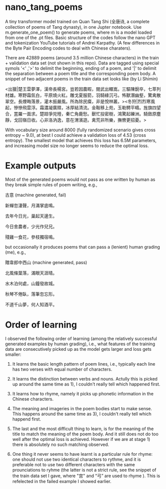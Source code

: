# nano_tang_poems
A tiny transformer model trained on Quan Tang Shi (全唐诗, a complete collection of poems of Tang dynasty),  in one Jupter notebook.
Use m.generate_one_poem() to generate poems, where m is a model loaded from one of the .pt files.
Basic structure of the codes follow the nano GPT and tokenization YouTube tutorials of Andrei Karpathy. (A few differences in the Byte Pair Encoding codes to deal with Chinese charaters).

There are 42889 poems (around 3.5 million Chinese characters) in the train + validation data set (not shown in this repo).
Data are tagged using special symols '<' ,'>'  to delimit the beginning, ending of a poem,   and '|' to delimit the separation between a poem title and the corresponding poem body.  A snippet of two adjacent poems in the train data set looks like (by Li Shimin)

<出獵|楚王雲夢澤，漢帝長楊宮。豈若因農暇，閱武出轘嵩。三驅陳銳卒，七萃列材雄。寒野霜氛白，平原燒火紅。雕戈夏服箭，羽騎綠沉弓。怖獸潛幽壑，驚禽散翠空。長煙晦落景，灌木振嚴風。所為除民瘼，非是悅林叢。><冬狩|烈烈寒風起，慘慘飛雲浮。霜濃凝廣隰，冰厚結清流。金鞍移上苑，玉勒騁平疇。旌旗四望合，罝羅一面求。楚踣爭兕殪，秦亡角鹿愁。獸忙投密樹，鴻驚起礫洲。騎斂原塵靜，戈回嶺日收。心非洛汭逸，意在渭濱遊。禽荒非所樂，撫轡更招憂。> 

With vocabulary size around 8000 (fully randomized scenario gives cross entropy ~ 9.0),  at best I could achieve a validation loss of 4.53 (cross entropy). The smallest model that achieves this loss has 6.5M parameters, and  increasing model size no longer seems to reduce the optimal loss. 

# Example outputs
Most of the generated poems would not pass as one written by human as they break simple rules of poem writing, e.g.,

古意                 (machine generated, fail)
        
新蟬忽淒聲，月滿掌底鳴。

去年今日光，巢起天邊生。

今日舍農者，少光作兒兄。

殘雞一食花，參枝獨宿鳴。

but occasionally it produces poems that can pass a (lenient) human grading (me), e.g.,

贈韋郎中西山         (machine generated, pass)

北風條葉落，滿眼天涯晴。

水木泊何處，山鐘發故城。

秋琴不倦臥，落筆忽忘形。

不道千山夢，何人知酒平。

# Order of learning
I observed the following order of learning (among the relatively successful generated examples by human grading), i.e., what features of the training data are consecutively picked up as the model gets larger and loss gets smaller:

1) It learns the basic length pattern of poem lines, i.e.,  typically each line has two verses with equal number of characters.

2) It learns the distinction between verbs and nouns.  Actully this is picked up around the same time as 1),  I couldn't really tell which happened first.

3) It learns how to rhyme, namely it picks up phonetic information in the Chinese characters. 

4)  The meaning and imageries in the poem bodies start to make sense. This happens around the same time as 3), I couldn't really tell which happend first.

5)  The last and the most difficult thing to learn, is for the meaning of the title to match the meaning of the poem body. And it still does not do too well after the optimal loss is achieved.  However if we are at stage 1) there is absolutely no such matching observed.

6) One thing it never seems to have learnt is a particular rule for rhyme:  one should not use two identical characters to rythme,  and it is preferable not to use two different characters with the same prounciations to ryhme (the latter is not a strict rule, see the snippet of the train data set I gave, where "宫" and “弓” are used to rhyme ).   This is refelected in the failed example I showed earlier. 
